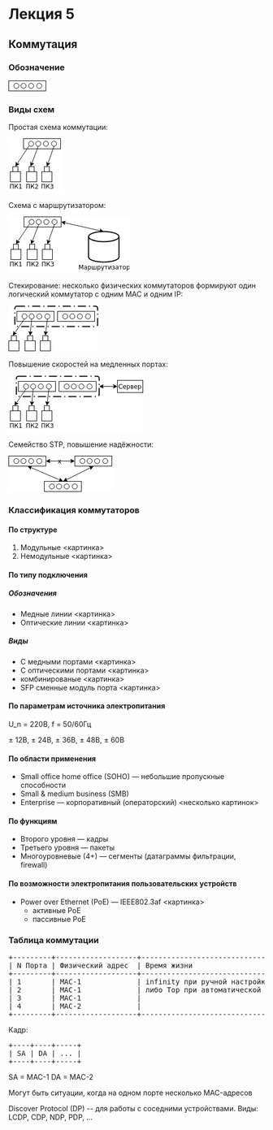 # Лекция 5
## Коммутация
### Обозначение
![коммутация](https://raw.githubusercontent.com/krasnotsvetov/Networks_course/master/Images/5_1.png)
### Виды схем
Простая схема коммутации:

![1-я схема](https://raw.githubusercontent.com/krasnotsvetov/Networks_course/master/Images/5_2.png)

Схема с маршрутизатором:

![с маршрутизатором](https://raw.githubusercontent.com/krasnotsvetov/Networks_course/master/Images/5_3.png)

Стекирование: несколько физических коммутаторов формируют один логический коммутатор с одним MAC и одним IP:

![стекирование](https://raw.githubusercontent.com/krasnotsvetov/Networks_course/master/Images/5_4.png)

Повышение скоростей на медленных портах:

![](https://raw.githubusercontent.com/krasnotsvetov/Networks_course/master/Images/5_5.png)

Семейство STP, повышение надёжности:

![повышение надёжности](https://raw.githubusercontent.com/krasnotsvetov/Networks_course/master/Images/5_6.png)

### Классификация коммутаторов
#### По структуре
1. Модульные
<картинка>
2. Немодульные
<картинка>
#### По типу подключения
##### Обозначения
- Медные линии
<картинка>
- Оптические линии
<картинка>
##### Виды
- С медными портами
<картинка>
- С оптическими портами
<картинка>
- комбинированые
<картинка>
- SFP сменные модуль порта
<картинка>
#### По параметрам источника электропитания
U_n = 220В, f = 50/60Гц

± 12В, ± 24В, ± 36В, ± 48В, ± 60В
#### По области применения
- Small office home office (SOHO) — небольшие пропускные способности
- Small & medium business (SMB) 
- Enterprise — корпоративный (операторский)
<несколько картинок>
#### По функциям
- Второго уровня — кадры
- Третьего уровня — пакеты
- Многоуровневые (4+) — сегменты (датаграммы фильтрации, firewall) 
#### По возможности электропитания пользовательских устройств
- Power over Ethernet (PoE) — IEEE802.3af
<картинка>
  - активные PoE
  - пассивные PoE
### Таблица коммутации
<pre>
+---------+-------------------+---------------------------------------+
| N Порта | Физический адрес  | Время жизни                           |
+---------+-------------------+---------------------------------------+
| 1       | MAC-1             | infinity при ручной настройке         |
| 2       | MAC-1             | либо Top при автоматической настройке |
| 3       | MAC-1             |                                       |
| 4       | MAC-2             |                                       |
+---------+-------------------+---------------------------------------+
</pre>

Кадр:
<pre>
+----+----+-----+
| SA | DA | ... |
+----+----+-----+
</pre>

SA = MAC-1
DA = MAC-2

Могут быть ситуации, когда на одном порте несколько MAC-адресов

Discover Protocol (DP) -- для работы с соседними устройствами. Виды: LCDP, CDP, NDP, PDP, ...
